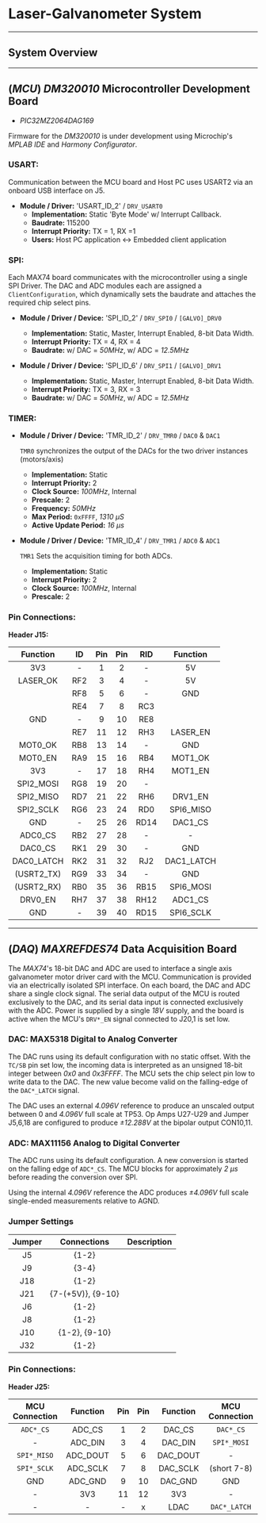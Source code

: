 # Laser-Galvanometer System 


---
## System Overview


---

## (*MCU*) *DM320010* Microcontroller Development Board
* *PIC32MZ2064DAG169*

Firmware for the *DM320010* is under development using Microchip's *MPLAB IDE* and *Harmony Configurator*.


### USART:
Communication between the MCU board and Host PC uses USART2 via an onboard USB interface on J5.

* **Module / Driver:** 'USART_ID_2' / `DRV_USART0`
  * **Implementation\:**  Static 'Byte Mode' w/ Interrupt Callback.
  * **Baudrate:** 115200
  * **Interrupt Priority:** TX = 1, RX =1 
  * **Users:** Host PC application <-> Embedded client application

### SPI:
Each MAX74 board communicates with the microcontroller using a single SPI Driver.
The DAC and ADC modules each are assigned a `ClientConfiguration`,
 which dynamically sets the baudrate and attaches the required chip select pins.
* **Module / Driver / Device:** 'SPI_ID_2' / `DRV_SPI0` / `[GALVO]_DRV0`
  * **Implementation\:**  Static, Master, Interrupt Enabled, 8-bit Data Width.
  * **Interrupt Priority:** TX = 4, RX = 4 
  * **Baudrate:** w/ DAC = *50MHz*, w/ ADC = *12.5MHz*

* **Module / Driver / Device:** 'SPI_ID_6' / `DRV_SPI1` / `[GALVO]_DRV1`
  * **Implementation\:**  Static, Master, Interrupt Enabled, 8-bit Data Width.
  * **Interrupt Priority:** TX = 3, RX = 3 
  * **Baudrate:** w/ DAC = *50MHz*, w/ ADC = *12.5MHz*
  
### TIMER:

* **Module / Driver / Device:** 'TMR_ID_2' / `DRV_TMR0` / `DAC0` & `DAC1`
  
  `TMR0` synchronizes the output of the DACs for the two driver instances (motors/axis)
  * **Implementation\:**  Static
  * **Interrupt Priority:** 2
  * **Clock Source:** *100MHz*, Internal
  * **Prescale:** 2
  * **Frequency:**  *50MHz*
  * **Max Period:** `0xFFFF`, *1310 µS*
  * **Active Update Period:**  *16 µs*
  

* **Module / Driver / Device:** 'TMR_ID_4' / `DRV_TMR1` / `ADC0` & `ADC1`

  `TMR1` Sets the acquisition timing for both ADCs.
  * **Implementation\:**  Static
  * **Interrupt Priority:** 2
  * **Clock Source:** *100MHz*, Internal
  * **Prescale:** 2


### Pin Connections:

**Header J15:**

|  Function  	|  ID 	| Pin 	| Pin 	|  RID 	|  Function  	|
|:----------:	|:---:	|:---:	|:---:	|:----:	|:----------:	|
|     3V3    	|  -  	|  1  	|  2  	|   -  	|     5V     	|
|  LASER_OK  	| RF2 	|  3  	|  4  	|   -  	|     5V     	|
|            	| RF8 	|  5  	|  6  	|   -  	|     GND    	|
|            	| RE4 	|  7  	|  8  	|  RC3 	|            	|
|     GND    	|  -  	|  9  	|  10 	|  RE8 	|            	|
|            	| RE7 	|  11 	|  12 	|  RH3 	|  LASER_EN  	|
|   MOT0_OK  	| RB8 	|  13 	|  14 	|   -  	|     GND    	|
|   MOT0_EN  	| RA9 	|  15 	|  16 	|  RB4 	|   MOT1_OK  	|
|     3V3    	|  -  	|  17 	|  18 	|  RH4 	|   MOT1_EN  	|
|  SPI2_MOSI 	| RG8 	|  19 	|  20 	|   -  	|            	|
|  SPI2_MISO 	| RD7 	|  21 	|  22 	|  RH6 	|   DRV1_EN  	|
|  SPI2_SCLK 	| RG6 	|  23 	|  24 	|  RD0 	|  SPI6_MISO 	|
|     GND    	|  -  	|  25 	|  26 	| RD14 	|   DAC1_CS  	|
|   ADC0_CS  	| RB2 	|  27 	|  28 	|   -  	|      -     	|
|   DAC0_CS  	| RK1 	|  29 	|  30 	|   -  	|     GND    	|
| DAC0_LATCH 	| RK2 	|  31 	|  32 	|  RJ2 	| DAC1_LATCH 	|
| (USRT2_TX) 	| RG9 	|  33 	|  34 	|   -  	|     GND    	|
| (USRT2_RX) 	| RB0 	|  35 	|  36 	| RB15 	|  SPI6_MOSI 	|
|   DRV0_EN  	| RH7 	|  37 	|  38 	| RH12 	|   ADC1_CS  	|
|     GND    	|  -  	|  39 	|  40 	| RD15 	|  SPI6_SCLK 	|

---
## (*DAQ*) *MAXREFDES74* Data Acquisition Board
The *MAX74*'s 18-bit DAC and ADC are used to interface a single axis galvanometer motor driver card with the MCU.
Communication is provided via an electrically isolated SPI interface. On each board, the DAC and ADC share a single clock signal.
The serial data output of the MCU is routed exclusively to the DAC, and its serial data input is connected exclusively with the ADC. 
Power is supplied by a single *18V* supply, and the board is active when the MCU's `DRV*_EN` signal connected to J20,1 is set low.

### **DAC: MAX5318 Digital to Analog Converter**

  The DAC runs using its default configuration with no static offset.
  With the `TC/SB` pin set low, the incoming data is interpreted as an unsigned 18-bit integer between *0x0* and *0x3FFFF*.
  The MCU sets the chip select pin low to write data to the DAC.
  The new value become valid on the falling-edge of the `DAC*_LATCH` signal.
  
  The DAC uses an external *4.096V* reference to produce an unscaled output between 0 and *4.096V* full scale at TP53. 
  Op Amps U27-U29 and Jumper J5,6,18 are configured to produce *±12.288V* at the bipolar output CON10,11.
  
  
### **ADC: MAX11156 Analog to Digital Converter**
  
  The ADC runs using its default configuration. A new conversion is started on the falling edge of `ADC*_CS`. 
  The MCU blocks for approximately *2 µs* before reading the conversion over SPI.
  
  Using the internal *4.096V* reference the ADC produces *±4.096V* full scale single-ended measurements relative to AGND.
  
### **Jumper Settings**

| Jumper 	|    Connections    	| Description 	|
|:------:	|:-----------------:	|:-----------:	|
|   J5   	|       {1-2}       	|             	|
|   J9   	|       {3-4}       	|             	|
|   J18  	|       {1-2}       	|             	|
|   J21  	| {7-(+5V)}, {9-10} 	|             	|
|   J6   	|       {1-2}       	|             	|
|   J8   	|       {1-2}       	|             	|
|   J10  	|   {1-2}, {9-10}   	|             	|
|   J32  	|       {1-2}       	|             	|

### **Pin Connections:**

**Header J25:**

| MCU Connection 	| Function 	| Pin 	| Pin 	| Function 	| MCU Connection 	|
|:--------------:	|:--------:	|:---:	|:---:	|:--------:	|:--------------:	|
|    `ADC*_CS`   	|  ADC_CS  	|  1  	|  2  	|  DAC_CS  	|    `DAC*_CS`   	|
|        -       	|  ADC_DIN 	|  3  	|  4  	|  DAC_DIN 	|   `SPI*_MOSI`  	|
|   `SPI*_MISO`  	| ADC_DOUT 	|  5  	|  6  	| DAC_DOUT 	|        -       	|
|   `SPI*_SCLK`  	| ADC_SCLK 	|  7  	|  8  	| DAC_SCLK 	|   (short 7-8)  	|
|       GND      	|  ADC_GND 	|  9  	|  10 	|  DAC_GND 	|       GND      	|
|        -       	|    3V3   	|  11 	|  12 	|    3V3   	|        -       	|
|        -       	|     -    	|  -  	|  x  	|   LDAC   	|  `DAC*_LATCH`  	|

